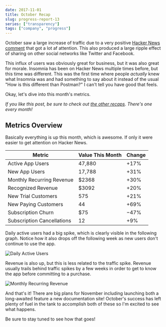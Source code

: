 ```yaml
---
date: 2017-11-01
title: October Recap
slug: progress-report-13
series: ["transparency"]
tags: ["company", "progress"]
---
```


October saw a large increase of traffic due to a very positive
[Hacker News comment](https://news.ycombinator.com/item?id=15536364) that got a lot af attention.
This also produced a large ripple effect of sharing on other social networks like Twitter and
Facebook.

<!--more-->

This influx of users was obviously great for business, but it was also great for morale. 
Insomnia has been on Hacker News multiple times before, but this time was different. This 
was the first time where people _actually_ knew what Insomnia was and had something to say 
about it instead of the usual "How is this different than Postman?" I can't tell you have 
good that feels. 

Okay, let's dive into this month's metrics.

_If you like this post, be sure to check out [the other recaps](/series/transparency/). 
There's one every month!_

## Metrics Overview

Basically everything is up this month, which is awesome. If only it were easier to get attention
on Hacker News.

| Metric                     | Value This Month | Change    |
| -------------------------- | ---------------- | --------- |
| Active App Users           | 47,880           | +17%      |        
| New App Users              | 17,788           | +31%      |
| Monthly Recurring Revenue  | $2368            | +30%      |
| Recognized Revenue         | $3092            | +20%      |
| New Trial Customers        | 575              | +21%      |
| New Paying Customers       | 44               | +69%      |
| Subscription Churn         | $75              | −47%      |
| Subscription Cancellations | 12               | +9%       |

Daily active users had a big spike, which is clearly visible in the following graph. Notice how
it also drops off the following week as new users don't continue to use the app.

![Daily Active Users](/images/blog/dau-16.png)

Revenue is also up, but this is less related to the traffic spike. Revenue usually trails behind
traffic spikes by a few weeks in order to get to know the app before committing to a purchase.

![Monthly Recurring Revenue](/images/blog/mrr-16.png)

And that's it! There are big plans for November including launching both a long-awaited feature 
a new documentation site! October's success has left plenty of fuel in the tank to accomplish
both of these so I'm excited to see what happens.

Be sure to stay tuned to see how that goes!
